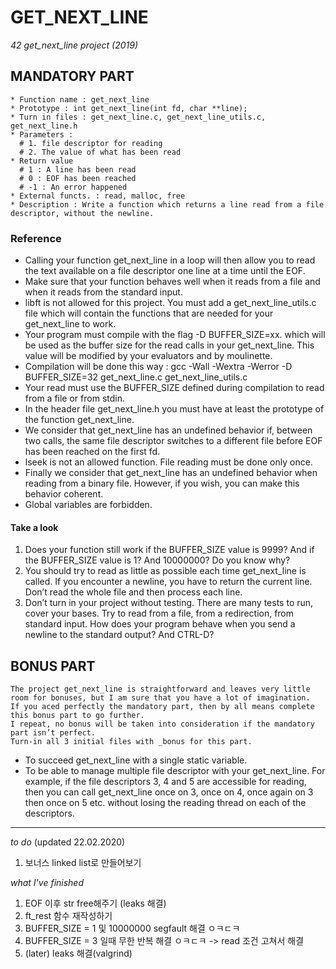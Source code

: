 # GET_NEXT_LINE
_42 get_next_line project (2019)_

## MANDATORY PART
```
* Function name : get_next_line
* Prototype : int get_next_line(int fd, char **line);
* Turn in files : get_next_line.c, get_next_line_utils.c, get_next_line.h
* Parameters :
  # 1. file descriptor for reading
  # 2. The value of what has been read
* Return value
  # 1 : A line has been read
  # 0 : EOF has been reached
  # -1 : An error happened
* External functs. : read, malloc, free
* Description : Write a function which returns a line read from a file descriptor, without the newline.
```

### Reference
* Calling your function get_next_line in a loop will then allow you to read the text available on a file descriptor one line at a time until the EOF.
* Make sure that your function behaves well when it reads from a file and when it reads from the standard input.
* libft is not allowed for this project. You must add a get_next_line_utils.c file which will contain the functions that are needed for your get_next_line to work.
* Your program must compile with the flag -D BUFFER_SIZE=xx. which will be used as the buffer size for the read calls in your get_next_line. This value will be modified by your evaluators and by moulinette.
* Compilation will be done this way : gcc -Wall -Wextra -Werror -D BUFFER_SIZE=32 get_next_line.c get_next_line_utils.c
* Your read must use the BUFFER_SIZE defined during compilation to read from a file or from stdin.
* In the header file get_next_line.h you must have at least the prototype of the function get_next_line.
* We consider that get_next_line has an undefined behavior if, between two calls, the same file descriptor switches to a different file before EOF has been reached on the first fd.
* lseek is not an allowed function. File reading must be done only once.
* Finally we consider that get_next_line has an undefined behavior when reading from a binary file. However, if you wish, you can make this behavior coherent.
* Global variables are forbidden.

#### Take a look
  1. Does your function still work if the BUFFER_SIZE value is 9999? And if the BUFFER_SIZE value is 1? And 10000000? Do you know why?
  2. You should try to read as little as possible each time get_next_line is called. If you encounter a newline, you have to return the current line. Don’t read the whole file and then process each line.
  3. Don’t turn in your project without testing. There are many tests to run, cover your bases. Try to read from a file, from a redirection, from standard input. How does your program behave when you send a newline to the standard output? And CTRL-D?

## BONUS PART
```
The project get_next_line is straightforward and leaves very little room for bonuses, but I am sure that you have a lot of imagination. 
If you aced perfectly the mandatory part, then by all means complete this bonus part to go further.
I repeat, no bonus will be taken into consideration if the mandatory part isn’t perfect. 
Turn-in all 3 initial files with _bonus for this part.
```
* To succeed get_next_line with a single static variable.
* To be able to manage multiple file descriptor with your get_next_line. For example, if the file descriptors 3, 4 and 5 are accessible for reading, then you can call get_next_line once on 3, once on 4, once again on 3 then once on 5 etc. without losing the reading thread on each of the descriptors.


* * *


_to do_ (updated 22.02.2020)
1. 보너스 linked list로 만들어보기

_what I've finished_
1. EOF 이후 str free해주기 (leaks 해결)
2. ft_rest 함수 재작성하기
1. BUFFER_SIZE = 1 및 10000000 segfault 해결 ㅇㅋㄷㅋ
2. BUFFER_SIZE = 3 일때 무한 반복 해결 ㅇㅋㄷㅋ
-> read 조건 고쳐서 해결
3. (later) leaks 해결(valgrind)
